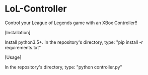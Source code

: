 # LoL-Controller
Control your League of Legends game with an XBox Controller!!

[Installation]

Install python3.5+.
In the repository's directory, type: "pip install -r requirements.txt"


[Usage]

In the repository's directory, type: "python controller.py"
